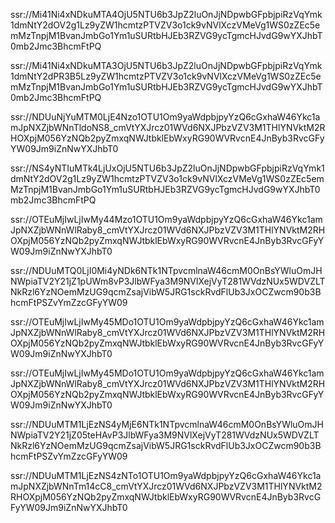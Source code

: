 ssr://Mi41Ni4xNDkuMTA4OjU5NTU6b3JpZ2luOnJjNDpwbGFpbjpiRzVqYmk1dmNtY2dOV2g1Lz9yZW1hcmtzPTVZV3o1ck9vNVlXczVMeVg1WS0zZEc5emMzTnpjM1BvanJmbGo1Ym1uSURtbHJEb3RZVG9ycTgmcHJvdG9wYXJhbT0mb2Jmc3BhcmFtPQ



ssr://Mi41Ni4xNDkuMTA3OjU5NTU6b3JpZ2luOnJjNDpwbGFpbjpiRzVqYmk1dmNtY2dPR3B5Lz9yZW1hcmtzPTVZV3o1ck9vNVlXczVMeVg1WS0zZEc5emMzTnpjM1BvanJmbGo1Ym1uSURtbHJEb3RZVG9ycTgmcHJvdG9wYXJhbT0mb2Jmc3BhcmFtPQ



ssr://NDUuNjYuMTM0LjE4Nzo1OTU1Om9yaWdpbjpyYzQ6cGxhaW46Ykc1amJpNXZjbWNnTldoNS8_cmVtYXJrcz01WVd6NXJPbzVZV3M1THlYNVktM2RHOXpjM056YzNQb2pyZmxqNWJtbklEbWxyRG90WVRvcnE4JnByb3RvcGFyYW09Jm9iZnNwYXJhbT0



ssr://NS4yNTIuMTk4LjUxOjU5NTU6b3JpZ2luOnJjNDpwbGFpbjpiRzVqYmk1dmNtY2dOV2g1Lz9yZW1hcmtzPTVZV3o1ck9vNVlXczVMeVg1WS0zZEc5emMzTnpjM1BvanJmbGo1Ym1uSURtbHJEb3RZVG9ycTgmcHJvdG9wYXJhbT0mb2Jmc3BhcmFtPQ



ssr://OTEuMjIwLjIwMy44Mzo1OTU1Om9yaWdpbjpyYzQ6cGxhaW46Ykc1amJpNXZjbWNnWlRaby8_cmVtYXJrcz01WVd6NXJPbzVZV3M1THlYNVktM2RHOXpjM056YzNQb2pyZmxqNWJtbklEbWxyRG90WVRvcnE4JnByb3RvcGFyYW09Jm9iZnNwYXJhbT0

ssr://NDUuMTQ0LjI0Mi4yNDk6NTk1NTpvcmlnaW46cmM0OnBsYWluOmJHNWpiaTV2Y21jZ1pUWm8vP3JlbWFya3M9NVlXejVyT281WVdzNUx5WDVZLTNkRzl6YzNOemMzUG9qcmZsajVibW5JRG1sckRvdFlUb3JxOCZwcm90b3BhcmFtPSZvYmZzcGFyYW09



ssr://OTEuMjIwLjIwMy45MDo1OTU1Om9yaWdpbjpyYzQ6cGxhaW46Ykc1amJpNXZjbWNnWlRaby8_cmVtYXJrcz01WVd6NXJPbzVZV3M1THlYNVktM2RHOXpjM056YzNQb2pyZmxqNWJtbklEbWxyRG90WVRvcnE4JnByb3RvcGFyYW09Jm9iZnNwYXJhbT0



ssr://OTEuMjIwLjIwMy45MDo1OTU1Om9yaWdpbjpyYzQ6cGxhaW46Ykc1amJpNXZjbWNnWlRaby8_cmVtYXJrcz01WVd6NXJPbzVZV3M1THlYNVktM2RHOXpjM056YzNQb2pyZmxqNWJtbklEbWxyRG90WVRvcnE4JnByb3RvcGFyYW09Jm9iZnNwYXJhbT0



ssr://NDUuMTM1LjEzNS4yMjE6NTk1NTpvcmlnaW46cmM0OnBsYWluOmJHNWpiaTV2Y21jZ05teHAvP3JlbWFya3M9NVlXejVyT281WVdzNUx5WDVZLTNkRzl6YzNOemMzUG9qcmZsajVibW5JRG1sckRvdFlUb3JxOCZwcm90b3BhcmFtPSZvYmZzcGFyYW09

ssr://NDUuMTM1LjEzNS4zNTo1OTU1Om9yaWdpbjpyYzQ6cGxhaW46Ykc1amJpNXZjbWNnTm14cC8_cmVtYXJrcz01WVd6NXJPbzVZV3M1THlYNVktM2RHOXpjM056YzNQb2pyZmxqNWJtbklEbWxyRG90WVRvcnE4JnByb3RvcGFyYW09Jm9iZnNwYXJhbT0
